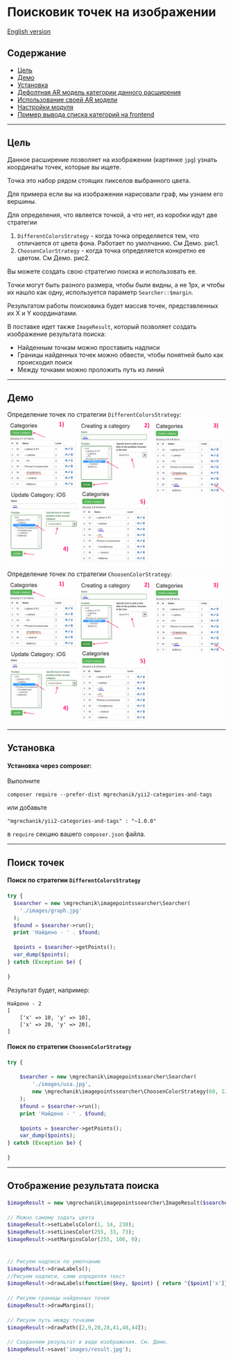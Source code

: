 # Поисковик точек на изображении

[English version](../README.md)

## Содержание

* [Цель](#goal)
* [Демо](#demo)
* [Установка](#installing)
* [Дефолтная AR модель категории данного расширения](#default-ar)
* [Использование своей AR модели](#custom-ar)
* [Настройки модуля](#settings)
* [Пример вывода списка категорий на frontend](#frontend-output)



---

## Цель <span id="goal"></span>

Данное расширение позволяет на изображении (картинке ```jpg```) узнать координаты точек, которые вы ищете.

Точка это набор рядом стоящих пикселов выбранного цвета.

Для примера если вы на изображении нарисовали граф, мы узнаем его вершины.

Для определения, что является точкой, а что нет, из коробки идут две стратегии

1. ```DifferentColorsStrategy``` - когда точка определяется тем, что отличается от цвета фона. Работает по умолчанию. См Демо. рис1.
2. ```ChoosenColorStrategy``` - когда точка определяется конкретно ее цветом.  См Демо. рис2.

Вы можете создать свою стратегию поиска и использовать ее.

Точки могут быть разного размера, чтобы были видны, а не 1px, и чтобы их нашло как одну, используется параметр ```Searcher::$margin```.

Результатом работы поисковика будет массив точек, представленных их X и Y координатами.

В поставке идет также ```ImageResult```, который позволяет создать изображение результата поиска:
- Найденным точкам можно проставить надписи
- Границы найденных точек можно обвести, чтобы понятней было как происходил поиск
- Между точками можно проложить путь из линий


---

## Демо <span id="demo"></span>

Определение точек по стратегии ```DifferentColorsStrategy```:
![получившийся функционал списка категорий](https://raw.githubusercontent.com/mgrechanik/yii2-categories-and-tags/master/docs/images/categories.png "Определение точек на изображении")

Определение точек по стратегии ```ChoosenColorStrategy```:
![получившийся функционал списка категорий](https://raw.githubusercontent.com/mgrechanik/yii2-categories-and-tags/master/docs/images/categories.png "Определение точек на изображении карты США")
	
---
    
## Установка <span id="installing"></span>

#### Установка через composer:

Выполните
```
composer require --prefer-dist mgrechanik/yii2-categories-and-tags
```

или добавьте
```
"mgrechanik/yii2-categories-and-tags" : "~1.0.0"
```
в  `require` секцию вашего `composer.json` файла.



---

## Поиск точек  <span id="default-ar"></span> 

#### Поиск по стратегии ```DifferentColorsStrategy```
```php
try {
  $searcher = new \mgrechanik\imagepointssearcher\Searcher(
    './images/graph.jpg'
  );
  $found = $searcher->run();
  print 'Найдено - ' . $found;

  $points = $searcher->getPoints();
  var_dump($points);
} catch (Exception $e) {
	
}
```
Результат будет, например:
```
Найдено - 2
[
	['x' => 10, 'y' => 10],
	['x' => 20, 'y' => 20],
]
```

#### Поиск по стратегии ```ChoosenColorStrategy```
```php
try {
	
	$searcher = new \mgrechanik\imagepointssearcher\Searcher(
	    './images/usa.jpg',
		new \mgrechanik\imagepointssearcher\ChoosenColorStrategy(60, 132, 253)
	);
	$found = $searcher->run();
	print 'Найдено - ' . $found;

	$points = $searcher->getPoints();
	var_dump($points);
} catch (Exception $e) {
	
}
```

---

## Отображение результата поиска  <span id="custom-ar"></span>   

```php
$imageResult = new \mgrechanik\imagepointssearcher\ImageResult($searcher);

// Можно самому задать цвета
$imageResult->setLabelsColor(1, 14, 230);
$imageResult->setLinesColor(255, 33, 73);
$imageResult->setMarginsColor(255, 106, 0);


// Рисуем надписи по умолчанию
$imageResult->drawLabels();
//Рисуем надписи, сами определяя текст
$imageResult->drawLabels(function($key, $point) { return "{$point['x']},{$point['y']}";});

// Рисуем границы найденных точек
$imageResult->drawMargins();

// Рисуем путь между точками
$imageResult->drawPath([2,9,20,28,41,48,44]);

// Сохраняем результат в виде изображения. См. Демо.
$imageResult->save('images/result.jpg');
```